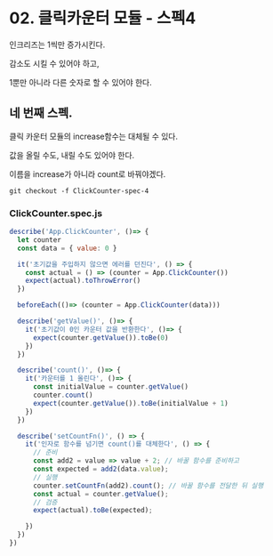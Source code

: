 # 02. 클릭카운터 모듈 - 스펙4

인크리즈는 1씩만 증가시킨다.

감소도 시킬 수 있어야 하고,

1뿐만 아니라 다른 숫자로 할 수 있어야 한다.

## 네 번째 스펙.

클릭 카운터 모듈의 increase함수는 대체될 수 있다.

값을 올릴 수도, 내릴 수도 있어야 한다.

이름을 increase가 아니라 count로 바꿔야겠다.

```shell
git checkout -f ClickCounter-spec-4
```

### ClickCounter.spec.js

```js
describe('App.ClickCounter', ()=> {
  let counter
  const data = { value: 0 }

  it('초기값을 주입하지 않으면 에러를 던진다', () => {
    const actual = () => (counter = App.ClickCounter())
    expect(actual).toThrowError()
  })

  beforeEach(()=> (counter = App.ClickCounter(data)))

  describe('getValue()', ()=> {
    it('초기값이 0인 카운터 값을 반환한다', ()=> {
      expect(counter.getValue()).toBe(0)
    })
  })

  describe('count()', ()=> {
    it('카운터를 1 올린다', ()=> {
      const initialValue = counter.getValue()
      counter.count()
      expect(counter.getValue()).toBe(initialValue + 1)
    })
  })

  describe('setCountFn()', () => {
    it('인자로 함수를 넘기면 count()를 대체한다', () => {
      // 준비
      const add2 = value => value + 2; // 바꿀 함수를 준비하고
      const expected = add2(data.value);
      // 실행
      counter.setCountFn(add2).count(); // 바꿀 함수를 전달한 뒤 실행
      const actual = counter.getValue();
      // 검증
      expect(actual).toBe(expected);

    })
  })
})
```